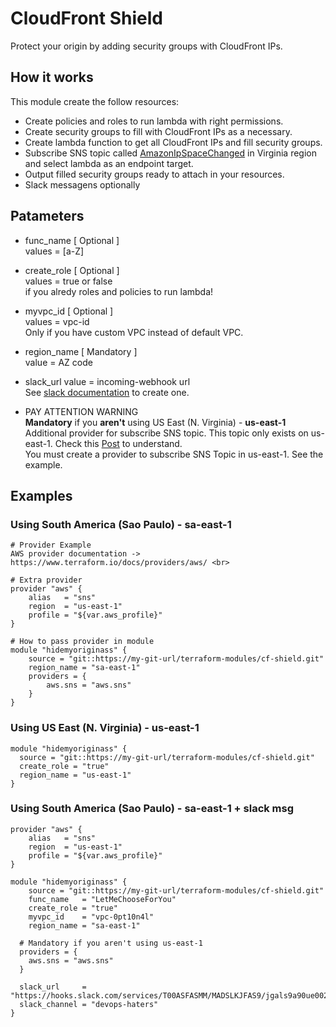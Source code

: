 # CloudFront Shield

Protect your origin by adding security groups with CloudFront IPs.

## How it works

This module create the follow resources:

* Create policies and roles to run lambda with right permissions. 
* Create security groups to fill with CloudFront IPs as a necessary.
* Create lambda function to get all CloudFront IPs and fill security groups.
* Subscribe SNS topic called [AmazonIpSpaceChanged](https://aws.amazon.com/blogs/aws/aws-ip-ranges-json/) in Virginia region and select lambda as an endpoint target.
* Output filled security groups ready to attach in your resources.
* Slack messagens optionally

## Patameters

* func_name [ Optional ] <br>
  values = [a-Z]
  
* create_role [ Optional ] <br>
  values = true or false <br>
  if you alredy roles and policies to run lambda!

* myvpc_id [ Optional ]    
  values = vpc-id <br> 
  Only if you have custom VPC instead of default VPC. 
* region_name [ Mandatory ] <br>
  value = AZ code  

* slack_url
  value = incoming-webhook url <br>
  See [slack documentation](https://api.slack.com/incoming-webhooks) to create one.

* PAY ATTENTION WARNING <br>
  **Mandatory** if you **aren't** using US East (N. Virginia) - **us-east-1** <br>
  Additional provider for subscribe SNS topic. This topic only exists on us-east-1. Check this [Post](https://aws.amazon.com/blogs/aws/aws-ip-ranges-json/) to understand. <br>
  You must create a provider to subscribe SNS Topic in us-east-1. See the example.

## Examples

### Using South America (Sao Paulo) - sa-east-1
```
# Provider Example
AWS provider documentation -> https://www.terraform.io/docs/providers/aws/ <br>

# Extra provider
provider "aws" {
    alias   = "sns"
    region  = "us-east-1"
    profile = "${var.aws_profile}"
}

# How to pass provider in module
module "hidemyoriginass" {
    source = "git::https://my-git-url/terraform-modules/cf-shield.git"
    region_name = "sa-east-1"
    providers = {
        aws.sns = "aws.sns"
    }  
} 
```

### Using US East (N. Virginia) - us-east-1

```
module "hidemyoriginass" {
  source = "git::https://my-git-url/terraform-modules/cf-shield.git"
  create_role = "true" 
  region_name = "us-east-1"
}
```

### Using South America (Sao Paulo) - sa-east-1 + slack msg
```
provider "aws" {
    alias   = "sns"
    region  = "us-east-1"
    profile = "${var.aws_profile}"
}

module "hidemyoriginass" {
    source = "git::https://my-git-url/terraform-modules/cf-shield.git"
    func_name   = "LetMeChooseForYou"
    create_role = "true" 
    myvpc_id    = "vpc-0pt10n4l" 
    region_name = "sa-east-1" 

  # Mandatory if you aren't using us-east-1 
  providers = {
    aws.sns = "aws.sns"
  }
  
  slack_url     = "https://hooks.slack.com/services/T00ASFASMM/MADSLKJFAS9/jgals9a90ue0020"
  slack_channel = "devops-haters"
}
```